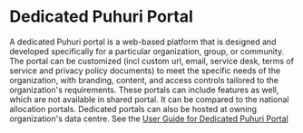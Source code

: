 # Dedicated Puhuri Portal

A dedicated Puhuri portal is a web-based platform that is designed and developed specifically for a particular organization, group, or community. The portal can be customized (incl custom url, email, service desk, terms of service and privacy policy documents) to meet the specific needs of the organization, with branding, content, and access controls tailored to the organization's requirements. These portals can include features as well, which are not available in shared portal. It can be compared to the national allocation portals. Dedicated portals can also be hosted at owning organization's data centre. 
See the [User Guide for Dedicated Puhuri Portal](user_guides/user_guide_dedicated/organization_and_project_management.md)
